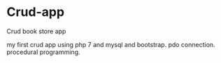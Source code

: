 # Crud-app
Crud book store app

my first crud app using php 7 and mysql and bootstrap.
pdo connection.
procedural programming.

